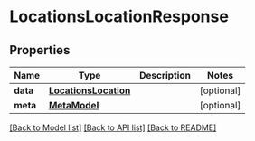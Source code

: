 # LocationsLocationResponse

## Properties
Name | Type | Description | Notes
------------ | ------------- | ------------- | -------------
**data** | [**LocationsLocation**](LocationsLocation.md) |  | [optional] 
**meta** | [**MetaModel**](MetaModel.md) |  | [optional] 

[[Back to Model list]](../README.md#documentation-for-models) [[Back to API list]](../README.md#documentation-for-api-endpoints) [[Back to README]](../README.md)

